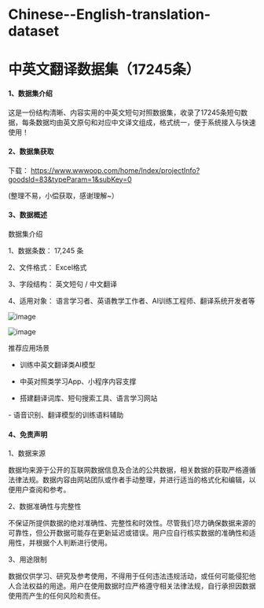 # Chinese--English-translation-dataset

# 中英文翻译数据集（17245条）

#### 1、数据集介绍

这是一份结构清晰、内容实用的中英文短句对照数据集，收录了17245条短句数据，每条数据均由英文原句和对应中文译文组成，格式统一，便于系统接入与快速使用！

#### 2、数据集获取

下载： https://www.wwwoop.com/home/Index/projectInfo?goodsId=83&typeParam=1&subKey=0

(整理不易，小偿获取，感谢理解~）

#### 3、数据概述

数据集介绍

1、数据条数： 17,245 条

2、文件格式： Excel格式

3、字段结构： 英文短句 / 中文翻译

4、适用对象： 语言学习者、英语教学工作者、AI训练工程师、翻译系统开发者等

![image](https://github.com/user-attachments/assets/90f48ac4-c27c-4fae-8e56-ebf00382f161)

![image](https://github.com/user-attachments/assets/c2a3e1a7-4cdb-462a-ae60-f867b06e413f)



推荐应用场景

- 训练中英文翻译类AI模型

- 中英对照类学习App、小程序内容支撑

- 搭建翻译词库、短句搜索工具、语言学习网站

️- 语音识别、翻译模型的训练语料辅助

#### 4、免责声明

1、数据来源

数据均来源于公开的互联网数据信息及合法的公共数据，相关数据的获取严格遵循法律法规。数据内容由网站团队或作者手动整理，并进行适当的格式化和编辑，以便用户查阅和参考。

2、数据准确性与完整性

不保证所提供数据的绝对准确性、完整性和时效性。尽管我们尽力确保数据来源的可靠性，但公开数据可能存在更新延迟或错误。用户应自行核实数据的准确性和适用性，并根据个人判断进行使用。

3、用途限制

数据仅供学习、研究及参考使用，不得用于任何违法违规活动，或任何可能侵犯他人合法权益的用途。用户在使用数据时应严格遵守相关法律法规，自行承担因数据使用而产生的任何风险和责任。
